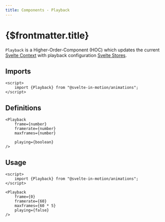 ```yaml
---
title: Components - Playback
---
```


# {$frontmatter.title}

`Playback` is a Higher-Order-Component (HOC) which updates the current [Svelte Context](https://svelte.dev/docs#run-time-svelte-setcontext) with playback configuration [Svelte Stores](https://svelte.dev/docs#run-time-svelte-store-writable).

## Imports

```svelte
<script>
    import {Playback} from "@svelte-in-motion/animations";
</script>
```

## Definitions

<!-- prettier-ignore -->
```svelte
<Playback
    frame={number}
    framerate={number}
    maxframes={number}

    playing={boolean}
/>
```

## Usage

```svelte
<script>
    import {Playback} from "@svelte-in-motion/animations";
</script>

<Playback
    frame={0}
    framerate={60}
    maxframes={60 * 5}
    playing={false}
/>
```
